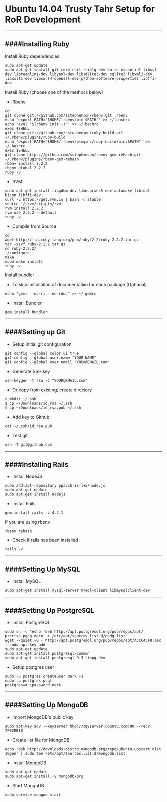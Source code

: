 # Ubuntu 14.04 Trusty Tahr Setup for RoR Development 
---
####Installing Ruby
---
Install Ruby dependencies  
```
sudo apt-get update
sudo apt-get install git-core curl zlib1g-dev build-essential libssl-dev libreadline-dev libyaml-dev libsqlite3-dev sqlite3 libxml2-dev libxslt1-dev libcurl4-openssl-dev python-software-properties libffi-dev
```
Install Ruby (choose one of the methods below)  

* Rbenv
```
cd
git clone git://github.com/sstephenson/rbenv.git .rbenv
echo 'export PATH="$HOME/.rbenv/bin:$PATH"' >> ~/.bashrc
echo 'eval "$(rbenv init -)"' >> ~/.bashrc
exec $SHELL
git clone git://github.com/sstephenson/ruby-build.git ~/.rbenv/plugins/ruby-build
echo 'export PATH="$HOME/.rbenv/plugins/ruby-build/bin:$PATH"' >> ~/.bashrc
exec $SHELL
git clone https://github.com/sstephenson/rbenv-gem-rehash.git ~/.rbenv/plugins/rbenv-gem-rehash
rbenv install 2.2.2
rbenv global 2.2.2
ruby -v
```
* RVM
```
sudo apt-get install libgdbm-dev libncurses5-dev automake libtool bison libffi-dev
curl -L https://get.rvm.io | bash -s stable
source ~/.rvm/scripts/rvm
rvm install 2.2.2
rvm use 2.2.2 --default
ruby -v
```
* Compile from Source
```
cd
wget http://ftp.ruby-lang.org/pub/ruby/2.2/ruby-2.2.2.tar.gz
tar -xzvf ruby-2.2.2.tar.gz
cd ruby-2.2.2/
./configure
make
sudo make install
ruby -v
```
Install bundler  
* To skip installation of documentation for each package (Optional)
```
echo "gem: --no-ri --no-rdoc" >> ~/.gemrc
```
* Install Bundler
```
gem install bundler
```
---
####Setting up Git
---
* Setup initial git configuration
```
git config --global color.ui true
git config --global user.name "YOUR NAME"
git config --global user.email "YOUR@EMAIL.com"
```
* Generate SSH key
```
ssh-keygen -t rsa -C "YOUR@EMAIL.com"
```
* Or copy from existing; create directory
```
$ mkdir ~/.ssh
$ cp ~/Downloads/id_rsa ~/.ssh
$ cp ~/Downloads/id_rsa.pub ~/.ssh
```
* Add key to Github
```
cat ~/.ssh/id_rsa.pub
```
* Test git
```
ssh -T git@github.com
```
---
####Installing Rails
---
* Install NodeJS
```
sudo add-apt-repository ppa:chris-lea/node.js
sudo apt-get update
sudo apt-get install nodejs
```
* Install Rails
```
gem install rails -v 4.2.1
```
If you are using rbenv
```
rbenv rehash
```
* Check if rails has been installed
```
rails -v
```
---
####Setting Up MySQL
---
* Install MySQL
```
sudo apt-get install mysql-server mysql-client libmysqlclient-dev
```
---
####Setting Up PostgreSQL
---
* Install PostgreSQL
```
sudo sh -c "echo 'deb http://apt.postgresql.org/pub/repos/apt/ precise-pgdg main' > /etc/apt/sources.list.d/pgdg.list"
wget --quiet -O - http://apt.postgresql.org/pub/repos/apt/ACCC4CF8.asc | sudo apt-key add -
sudo apt-get update
sudo apt-get install postgresql-common
sudo apt-get install postgresql-9.3 libpq-dev
```
* Setup postgres user
```
sudo -u postgres createuser mark -s
sudo -u postgres psql
postgres=# \password mark
```
---
####Setting Up MongoDB
---
* Import MongoDB's public key
```
sudo apt-key adv --keyserver hkp://keyserver.ubuntu.com:80 --recv 7F0CEB10
```
* Create list file for MongoDB
```
echo 'deb http://downloads-distro.mongodb.org/repo/ubuntu-upstart dist 10gen' | sudo tee /etc/apt/sources.list.d/mongodb.list
```
* Install MongoDB
```
sudo apt-get update
sudo apt-get install -y mongodb-org
```
* Start MongoDB
```
sudo service mongod start
```
